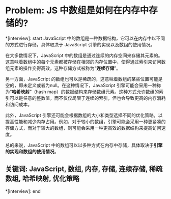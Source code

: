 # Problem: JS 中数组是如何在内存中存储的?

*[interview]: start
JavaScript 中的数组是一种数据结构，它可以在内存中以不同的方式进行存储，具体取决于 JavaScript 引擎的实现以及数组的使用情况。

在大多数情况下，JavaScript 中的数组是通过连续的内存空间来存储其元素的。这意味着数组中的每个元素都被存储在相邻的内存位置中，使得通过索引来访问数组元素的操作变得高效。这种存储方式被称为“**连续存储**”。

另一方面，JavaScript 的数组也可以是稀疏的，这意味着数组的某些位置可能是空的，即未定义或者为null。在这种情况下，JavaScript 引擎可能会采用一种称为“**哈希映射**”（hash map）的数据结构来存储数组元素。这种方式允许数组的索引可以是任意的整数值，而不仅仅局限于连续的索引，但也会导致更高的内存消耗和访问成本。

此外，JavaScript 引擎还可能会根据数组的大小和类型选择不同的优化策略，以提高性能和减少内存占用。例如，对于较小的数组，引擎可能会采用一种更紧凑的存储方式，而对于较大的数组，则可能会采用一种更高效的数据结构来提高访问速度。

总的来说，JavaScript 中的数组可以以多种方式在内存中存储，具体取决于**引擎的实现和数组的使用情况**。

## 关键词: JavaScript, 数组, 内存, 存储, 连续存储, 稀疏数组, 哈希映射, 优化策略
*[interview]: end
